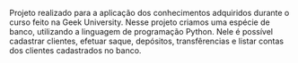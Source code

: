 Projeto realizado para a aplicação dos conhecimentos adquiridos durante o curso feito na Geek University.
Nesse projeto criamos uma espécie de banco, utilizando a linguagem de programação Python. Nele é possível cadastrar clientes, efetuar saque, depósitos, transfêrencias e listar contas dos clientes cadastrados no banco.
